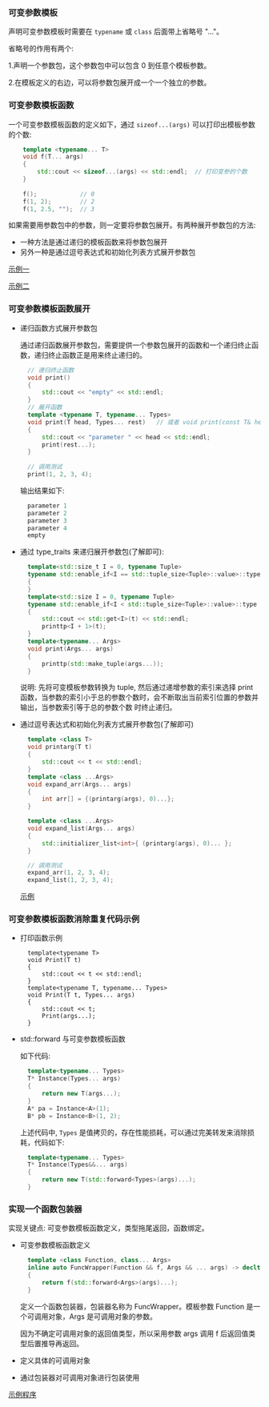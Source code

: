 
### 可变参数模板

声明可变参数模板时需要在 `typename` 或 `class` 后面带上省略号 "..."。

省略号的作用有两个:

1.声明一个参数包，这个参数包中可以包含 0 到任意个模板参数。

2.在模板定义的右边，可以将参数包展开成一个一个独立的参数。


### 可变参数模板函数

一个可变参数模板函数的定义如下，通过 `sizeof...(args)` 可以打印出模板参数的个数:
```c++
    template <typename... T>
    void f(T... args)
    {
        std::cout << sizeof...(args) << std::endl;  // 打印变参的个数
    }
    
    f();            // 0
    f(1, 2);        // 2
    f(1, 2.5, "");  // 3
```

如果需要用参数包中的参数，则一定要将参数包展开。有两种展开参数包的方法:
- 一种方法是通过递归的模板函数来将参数包展开
- 另外一种是通过逗号表达式和初始化列表方式展开参数包

[示例一](02_template_function/03_count_args.cpp)

[示例二](02_template_function/04_func_args.cpp)


### 可变参数模板函数展开

- 递归函数方式展开参数包
  
  通过递归函数展开参数包，需要提供一个参数包展开的函数和一个递归终止函数，递归终止函数正是用来终止递归的。
  ```c++    
    // 递归终止函数
    void print()
    {
        std::cout << "empty" << std::endl;
    }
    // 展开函数
    template <typename T, typename... Types>
    void print(T head, Types... rest)   // 或者 void print(const T& head,  const Types&... rest)
    {
        std::cout << "parameter " << head << std::endl;
        print(rest...);
    }
    
    // 调用测试
    print(1, 2, 3, 4);
  ```
  输出结果如下:
  ```c++
    parameter 1
    parameter 2
    parameter 3
    parameter 4
    empty
  ```

- 通过 type_traits 来递归展开参数包(了解即可):
  ```c++
    template<std::size_t I = 0, typename Tuple>
    typename std::enable_if<I == std::tuple_size<Tuple>::value>::type printtp(Tuplet)
    {
    }
    template<std::size I = 0, typename Tuple>
    typename std::enable_if<I < std::tuple_size<Tuple>::value>::type printtp(Tuplet)
    {
        std::cout << std::get<I>(t) << std::endl;
        printtp<I + 1>(t);
    }
    template<typename... Args>
    void print(Args... args)
    {
        printtp(std::make_tuple(args...));
    }
  ```
  说明: 先将可变模板参数转换为 tuple, 然后通过递增参数的索引来选择 print 函数，当参数的索引小于总的参数个数时，会不断取出当前索引位置的参数并输出，当参数索引等于总的参数个数
  时终止递归。

- 通过逗号表达式和初始化列表方式展开参数包(了解即可)
  ```c++
    template <class T>
    void printarg(T t)
    {
        std::cout << t << std::endl;
    }
    template <class ...Args>
    void expand_arr(Args... args)
    {
        int arr[] = {(printarg(args), 0)...};
    }

    template <class ...Args>
    void expand_list(Args... args)
    {
        std::initializer_list<int>{ (printarg(args), 0)... };
    }

    // 调用测试
    expand_arr(1, 2, 3, 4);
    expand_list(1, 2, 3, 4);
  ```
  
  [示例](02_template_function/05_custom_hash.cpp)


### 可变参数模板函数消除重复代码示例
- 打印函数示例
  ```c+++
    template<typename T>
    void Print(T t)
    {
        std::cout << t << std::endl;
    }
    template<typename T, typename... Types>
    void Print(T t, Types... args)
    {
        std::cout << t;
        Print(args...);
    }
  ```
- std::forward 与可变参数模板函数
  
  如下代码:
  ```c++
    template<typename... Types>
    T* Instance(Types... args)
    {
        return new T(args...);
    }
    A* pa = Instance<A>(1);
    B* pb = Instance<B>(1, 2);
  ```
  上述代码中, `Types` 是值拷贝的，存在性能损耗，可以通过完美转发来消除损耗，代码如下:
  ```c++
    template<typename... Types>
    T* Instance(Types&&... args)
    {
        return new T(std::forward<Types>(args)...);
    }
  ```
  
### 实现一个函数包装器

实现关键点: 可变参数模板函数定义，类型拖尾返回，函数绑定。

- 可变参数模板函数定义
  ```c++
    template <class Function, class... Args>
    inline auto FuncWrapper(Function && f, Args && ... args) -> decltype(f(std::forward<Args>(args)...))
    {
        return f(std::forward<Args>(args)...);
    }
  ```
  定义一个函数包装器，包装器名称为 FuncWrapper。模板参数 Function 是一个可调用对象，Args 是可调用对象的参数。

  因为不确定可调用对象的返回值类型，所以采用参数 args 调用 f 后返回值类型后置推导再返回。

- 定义具体的可调用对象

- 通过包装器对可调用对象进行包装使用

[示例程序](02_template_function/02_func_wrapper.cpp)

